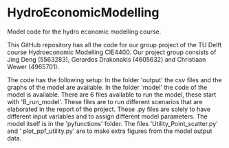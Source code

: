 # HydroEconomicModelling
Model code for the hydro economic modelling course.

This GitHub repository has all the code for our group project of the TU Delft course Hydroeconomic Modelling CIE4400.
Our project group consists of Jing Deng (5563283), Gerardos Drakonakis (4605632) and Christiaan Wewer (4965701).

The code has the following setup:
In the folder 'output' the csv files and the graphs of the model are available. In the folder 'model' the code of the model is available. There are 6 files available to run the model, these start with 'B_run_model'. These files are to run different scenarios that are elaborated in the report of the project. These .py files are solely to have different input variables and to assign different model parameters. The model itself is in the 'pyfunctions' folder. The files 'Utility_Point_scatter.py' and '
plot_ppf_utility.py' are to make extra figures from the model output data.
